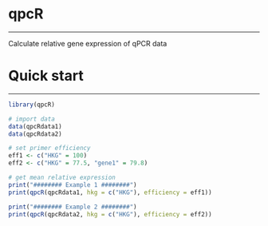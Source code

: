 # qpcR
---
Calculate relative gene expression of qPCR data

# Quick start
---
```r
library(qpcR)

# import data
data(qpcRdata1)
data(qpcRdata2)

# set primer efficiency
eff1 <- c("HKG" = 100)
eff2 <- c("HKG" = 77.5, "gene1" = 79.8)

# get mean relative expression
print("######## Example 1 ########")
print(qpcR(qpcRdata1, hkg = c("HKG"), efficiency = eff1))

print("######## Example 2 ########")
print(qpcR(qpcRdata2, hkg = c("HKG"), efficiency = eff2))
```